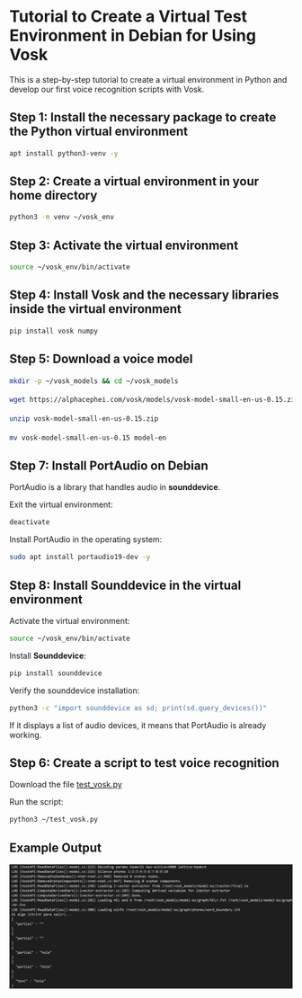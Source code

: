 # Tutorial to Create a Virtual Test Environment in Debian for Using Vosk

This is a step-by-step tutorial to create a virtual environment in Python and develop our first voice recognition scripts with Vosk.

## Step 1: Install the necessary package to create the Python virtual environment

```bash
apt install python3-venv -y
```

## Step 2: Create a virtual environment in your home directory

```bash
python3 -m venv ~/vosk_env
```

## Step 3: Activate the virtual environment

```bash
source ~/vosk_env/bin/activate
```

## Step 4: Install Vosk and the necessary libraries inside the virtual environment

```bash
pip install vosk numpy
```

## Step 5: Download a voice model

```bash
mkdir -p ~/vosk_models && cd ~/vosk_models

wget https://alphacephei.com/vosk/models/vosk-model-small-en-us-0.15.zip

unzip vosk-model-small-en-us-0.15.zip

mv vosk-model-small-en-us-0.15 model-en
```

## Step 7: Install PortAudio on Debian

PortAudio is a library that handles audio in **sounddevice**.

Exit the virtual environment:

```bash
deactivate
```

Install PortAudio in the operating system:

```bash
sudo apt install portaudio19-dev -y
```

## Step 8: Install Sounddevice in the virtual environment

Activate the virtual environment:

```bash
source ~/vosk_env/bin/activate
```

Install **Sounddevice**:

```bash
pip install sounddevice
```

Verify the sounddevice installation:

```bash
python3 -c "import sounddevice as sd; print(sd.query_devices())"
```

If it displays a list of audio devices, it means that PortAudio is already working.

## Step 6: Create a script to test voice recognition

Download the file [test_vosk.py](https://github.com/verybboy/EcoEco-Accessible-OS/blob/main/virtual-environment-vosk/tutorial-EN/scripts/test_vosk.py)

Run the script:

```bash
python3 ~/test_vosk.py
```

## Example Output

![test_vosk.py](../images/image_001.png)
